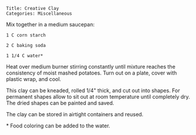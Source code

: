 ~~~ recipe-info
Title: Creative Clay
Categories: Miscellaneous
~~~

Mix together in a medium saucepan:

~~~ recipe-ingredients
1 C corn starch

2 C baking soda

1 1/4 C water*
~~~

Heat over medium  burner stirring constantly until mixture reaches the consistency of moist mashed
potatoes.  Turn out on a plate, cover with plastic wrap, and cool.

This clay can be kneaded, rolled 1/4" thick, and cut out into shapes.  For permanent shapes allow
to sit out at room temperature until completely dry.  The dried shapes can be painted and saved.

The clay can be stored in airtight containers and reused.

\* Food coloring can be added to the water.
